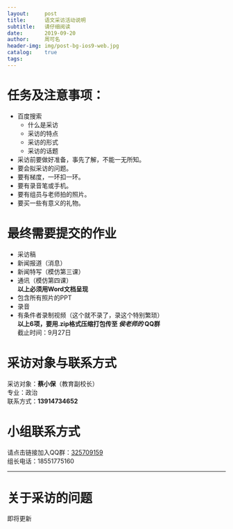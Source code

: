 ```yaml
---
layout:     post
title:      语文采访活动说明
subtitle:   请仔细阅读
date:       2019-09-20
author:     周可名
header-img: img/post-bg-ios9-web.jpg
catalog:    true
tags:
---
```

**任务及注意事项：**
=======
* 百度搜索  
  * 什么是采访  
  * 采访的特点  
  * 采访的形式  
  * 采访的话题  
* 采访前要做好准备，事先了解，不能一无所知。  
* 要会拟采访的问题。  
* 要有梯度，一环扣一环。  
* 要有录音笔或手机。  
* 要有组员与老师拍的照片。  
* 要买一些有意义的礼物。  

**最终需要提交的作业**
=======
* 采访稿  
* 新闻报道（消息）  
* 新闻特写（模仿第三课）
* 通讯（模仿第四课）  
**以上必须用Word文档呈现**  
* 包含所有照片的PPT  
* 录音  
* 有条件者录制视频（这个就不录了，录这个特别繁琐）  
**以上6项，要用.zip格式压缩打包传至 _侯老师的_ QQ群**  
截止时间：9月27日

**采访对象与联系方式**
=======
采访对象：**蔡小保**（教育副校长）  
专业：政治  
联系方式：**13914734652**

**小组联系方式**
=======
请点击链接加入QQ群：[325709159](https://jq.qq.com/?_wv=1027&k=55jYsyY/)  
组长电话：18551775160

---

**关于采访的问题**
=======
即将更新